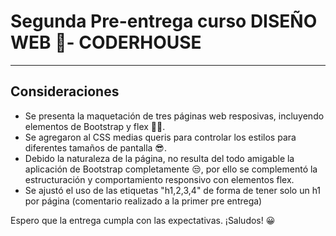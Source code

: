 # Segunda Pre-entrega curso DISEÑO WEB 📲- CODERHOUSE
---
## Consideraciones

+ Se presenta la maquetación de tres páginas web resposivas, incluyendo elementos de Bootstrap y flex 🎉😀.
+ Se agregaron al CSS medias queris para controlar los estilos para diferentes tamaños de pantalla 😎.
+ Debido la naturaleza de la página, no resulta del todo amigable la aplicación de Bootstrap completamente 😒, por ello se complementó la estructuración y comportamiento responsivo con elementos flex.
+ Se ajustó el uso de las etiquetas "h1,2,3,4" de forma de tener solo un h1 por página (comentario realizado a la primer pre entrega)

Espero que la entrega cumpla con las expectativas. ¡Saludos! 😀
